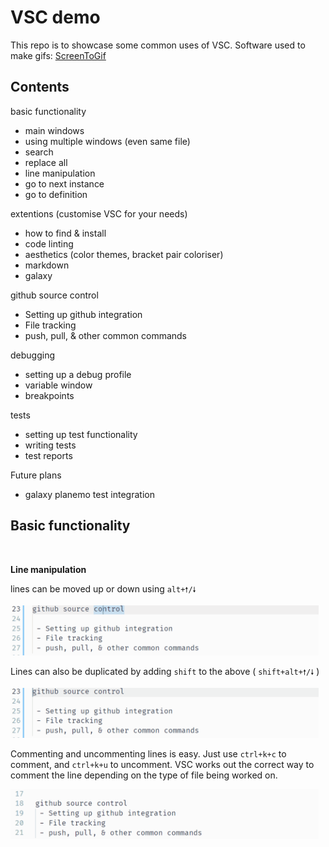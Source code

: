 # VSC demo

This repo is to showcase some common uses of VSC. 
Software used to make gifs: [ScreenToGif](https://www.screentogif.com/)


## Contents

basic functionality
 - main windows
 - using multiple windows (even same file) 
 - search               
 - replace all 
 - line manipulation
 - go to next instance
 - go to definition


extentions (customise VSC for your needs)
 - how to find & install
 - code linting
 - aesthetics   (color themes, bracket pair coloriser)
 - markdown
 - galaxy


github source control
 - Setting up github integration
 - File tracking
 - push, pull, & other common commands


debugging 
 - setting up a debug profile
 - variable window
 - breakpoints 


tests
 - setting up test functionality
 - writing tests
 - test reports


Future plans
 - galaxy planemo test integration
 



## Basic functionality

<br>

**Line manipulation**

lines can be moved up or down using `alt+🠕/🠗`

<img src="media/moveline.gif" height="80px"/>


Lines can also be duplicated by adding `shift` to the above ( `shift+alt+🠕/🠗` ) 

<img src="media/dupline.gif" height="80px"/>


Commenting and uncommenting lines is easy. Just use `ctrl+k+c` to comment, and `ctrl+k+u` to uncomment. VSC works out the correct way to comment the line depending on the type of file being worked on. 

<img src="media/comment_uncomment.gif" height="80px"/>






